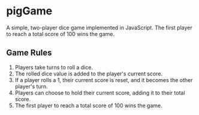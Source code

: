 # pigGame

A simple, two-player dice game implemented in JavaScript. The first player to reach a total score of 100 wins the game.

## Game Rules

1. Players take turns to roll a dice.
2. The rolled dice value is added to the player's current score.
3. If a player rolls a 1, their current score is reset, and it becomes the other player's turn.
4. Players can choose to hold their current score, adding it to their total score.
5. The first player to reach a total score of 100 wins the game.

